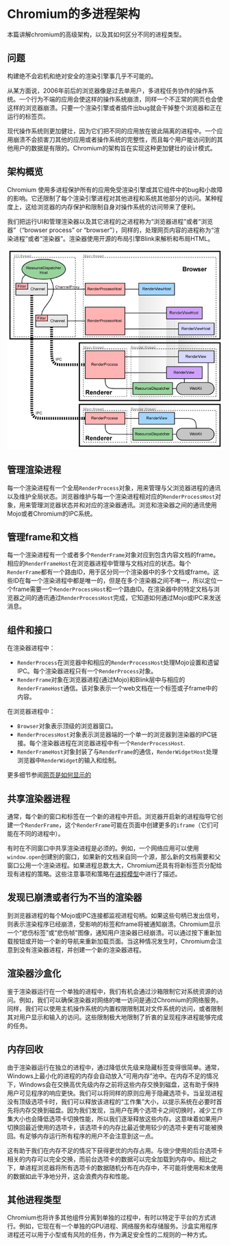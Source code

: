 # Chromium的多进程架构

本篇讲解chromium的高级架构，以及其如何区分不同的进程类型。

## 问题

构建绝不会宕机和绝对安全的渲染引擎事几乎不可能的。

从某方面说，2006年前后的浏览器像是过去单用户，多进程任务协作的操作系统。一个行为不端的应用会使这样的操作系统崩溃，同样一个不正常的网页也会使这样的浏览器崩溃。只要一个渲染引擎或者插件出bug就会干掉整个浏览器和正在运行的标签页。

现代操作系统则更加健壮，因为它们把不同的应用放在彼此隔离的进程中。一个应用崩溃不会损害刀其他的应用或者操作系统的完整性，而且每个用户能访问到的其他用户的数据是有限的。Chromium的架构旨在实现这种更加健壮的设计模式。

## 架构概览

Chromium 使用多进程保护所有的应用免受渲染引擎或其它组件中的bug和小故障的影响。它还限制了每个渲染引擎进程对其他进程和系统其他部分的访问。某种程度上，这给浏览器的内存保护和限制自身对操作系统的访问带来了便利。

我们把运行UI和管理渲染器以及其它进程的之进程称为“浏览器进程”或者“浏览器”（“browser process” or “browser”），同样的，处理网页内容的进程称为“渲染进程”或者“渲染器”。渲染器使用开源的布局引擎Blink来解析和布局HTML。

![浏览器进程架构图](./imgs/browser_achi.png)

## 管理渲染进程

每一个渲染进程有一个全局`RenderProcess`对象，用来管理与父浏览器进程的通讯以及维护全局状态。浏览器维护与每一个渲染进程相对应的`RenderProcessHost`对象，用来管理浏览器状态并和对应的渲染器通讯。浏览和渲染器之间的通讯使用Mojo或者Chromium的IPC系统。

## 管理frame和文档

每一个渲染进程有一个或者多个`RenderFrame`对象对应到包含内容文档的frame。相应的`RenderFrameHost`在浏览器进程中管理与文档对应的状态。每个`RenderFrame`都有一个路由ID，用于区分同一个渲染器中的多个文档或frame。这些ID在每一个渲染进程中都是唯一的，但是在多个渲染器之间不唯一，所以定位一个frame需要一个`RenderProcessHost`和一个路由ID。在渲染器中的特定文档与浏览器之间的通讯通过`RenderProcessHost`完成，它知道如何通过Mojo或IPC来发送消息。

## 组件和接口

在渲染器进程中：
- `RenderProcess`在浏览器中和相应的`RenderProcessHost`处理Mojo设置和遗留IPC。每个渲染器进程只有一个`RenderProcess`对象。
- `RenderFrame`对象在浏览器进程(通过Mojo)和Blink层中与相应的`RenderFrameHost`通信。该对象表示一个web文档在一个标签或子frame中的内容。

在浏览器进程中：
- `Browser`对象表示顶级的浏览器窗口。
- `RenderProcessHost`对象表示浏览器端的一个单一的浏览器到渲染器的IPC链接。每个渲染器进程在浏览器进程中有一个`RenderProcessHost`.
- `RenderFrameHost`对象封装了与`RenderFrame`的通信，`RenderWidgetHost`处理浏览器中`RenderWidget`的输入和绘制。

更多细节参阅[网页是如何显示的](page_render.md)

## 共享渲染器进程

通常，每个新的窗口和标签在一个新的进程中开启。浏览器开启新的进程指导它创建一个`RenderFrame`，这个`RenderFrame`可能在页面中创建更多的`iframe`（它们可能在不同的进程中）。

有时在不同窗口中共享渲染进程是必须的。例如，一个网络应用可以使用`window.open`创建别的窗口，如果新的文档来自同一个源，那么新的文档需要和父窗口公用一个渲染进程。如果进程总数太大，Chromium还具有将新标签页分配给现有进程的策略。这些注意事项和策略在[进程模型]()中进行了描述。

## 发现已崩溃或者行为不当的渲染器

到浏览器进程的每个Mojo或IPC连接都监视进程句柄。如果这些句柄已发出信号，则表示渲染程序已经崩溃，受影响的标签和frame将被通知崩溃。Chromium显示一个“悲伤标签”或“悲伤帧”图像，通知用户渲染器已经崩溃。可以通过按下重新加载按钮或开始一个新的导航来重新加载页面。当这种情况发生时，Chromium会注意到没有渲染器进程，并创建一个新的渲染器进程。

## 渲染器沙盒化

鉴于渲染器运行在一个单独的进程中，我们有机会通过沙箱限制它对系统资源的访问。例如，我们可以确保渲染器对网络的唯一访问是通过Chromium的网络服务。同样，我们可以使用主机操作系统的内置权限限制其对文件系统的访问，或者限制其对用户显示和输入的访问。这些限制极大地限制了折衷的呈现程序进程能够完成的任务。

## 内存回收

由于渲染器运行在独立的进程中，通过降低优先级来隐藏标签变得很简单。通常，Windows上最小化的进程的内存会自动放入“可用内存”池中。在内存不足的情况下，Windows会在交换高优先级内存之前将这些内存交换到磁盘，这有助于保持用户可见程序的响应更快。我们可以将同样的原则应用于隐藏选项卡。当呈现进程没有顶级选项卡时，我们可以释放该进程的“工作集”大小，以提示系统在必要时首先将内存交换到磁盘。因为我们发现，当用户在两个选项卡之间切换时，减少工作集大小也会降低选项卡切换性能，所以我们逐渐释放这些内存。这意味着如果用户切换回最近使用的选项卡，该选项卡的内存比最近使用较少的选项卡更有可能被换回。有足够内存运行所有程序的用户不会注意到这一点。

这有助于我们在内存不足的情况下获得更优的内存占用。与很少使用的后台选项卡相关的内存可以完全交换，而前台选项卡的数据可以完全加载到内存中。相比之下，单进程浏览器将所有选项卡的数据随机分布在内存中，不可能将使用和未使用的数据如此干净地分开，这会浪费内存和性能。

## 其他进程类型

Chromium也将许多其他组件分离到单独的过程中，有时以特定于平台的方式进行。例如，它现在有一个单独的GPU进程、网络服务和存储服务。沙盒实用程序进程还可以用于小型或有风险的任务，作为满足安全性的二规则的一种方式。